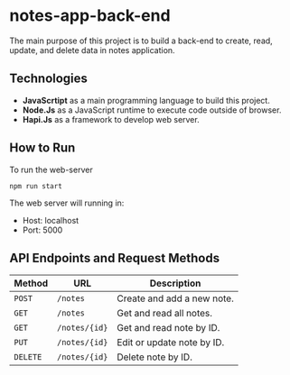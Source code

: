 # notes-app-back-end

The main purpose of this project is to build a back-end to create, read, update, and delete data in notes application.

<h2>Technologies</h2>

- **JavaScrtipt** as a main programming language to build this project.
- **Node.Js** as a JavaScript runtime to execute code outside of browser.
- **Hapi.Js** as a framework to develop web server.

<h2>How to Run</h2>

To run the web-server
```
npm run start
```

The web server will running in:
- Host: localhost
- Port: 5000

<h2>API Endpoints and Request Methods</h2>

| Method   | URL                                      | Description                              |
| -------- | ---------------------------------------- | ---------------------------------------- |
| `POST`   | `/notes`                                 | Create and add a new note.               |
| `GET`    | `/notes`                                 | Get and read all notes.                  |
| `GET`    | `/notes/{id}`                            | Get and read note by ID.                 |
| `PUT`    | `/notes/{id}`                            | Edit or update note by ID.               |
| `DELETE` | `/notes/{id}`                            | Delete note by ID.                       |

